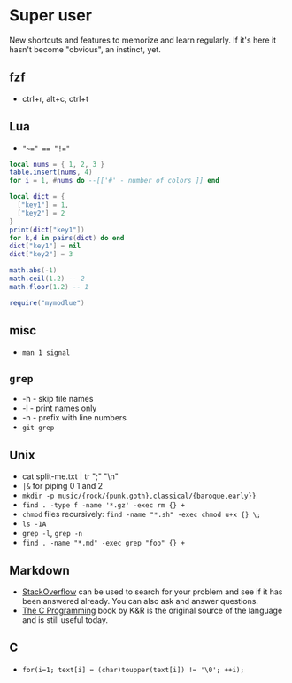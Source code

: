 # Super user

New shortcuts and features to memorize and learn regularly. If it's here it
hasn't become "obvious", an instinct, yet.

## fzf

* ctrl+r, alt+c, ctrl+t

## Lua

* `"~=" == "!="`

```lua
local nums = { 1, 2, 3 }
table.insert(nums, 4)
for i = 1, #nums do --[['#' - number of colors ]] end

local dict = {
  ["key1"] = 1,
  ["key2"] = 2
}
print(dict["key1"])
for k,d in pairs(dict) do end
dict["key1"] = nil
dict["key2"] = 3

math.abs(-1)
math.ceil(1.2) -- 2
math.floor(1.2) -- 1

require("mymodlue")
```

## misc

* `man 1 signal`

## `grep`

* -h - skip file names
* -l - print names only
* -n - prefix with line numbers
* `git grep`

## Unix

* cat split-me.txt | tr ";" "\n"
* `|&` for piping 0 1 and 2
* `mkdir -p music/{rock/{punk,goth},classical/{baroque,early}}`
* `find . -type f -name '*.gz' -exec rm {} + `
* `chmod` files recursively: `find -name "*.sh" -exec chmod u+x {} \;`
* `ls -1A`
* `grep -l`, `grep -n`
* `find . -name "*.md" -exec grep "foo" {} +`

## Markdown

- [StackOverflow][] can be used to search for your problem and see if it has been answered already. You can also
ask and answer questions.
- [The C Programming][K&R] book by K&R is the original source of the language and is still useful today.

[stackoverflow]: http://stackoverflow.com/questions/tagged/c
[K&R]: https://www.amazon.com/Programming-Language-2nd-Brian-Kernighan/dp/0131103628/


## C

* `for(i=1; text[i] = (char)toupper(text[i]) != '\0'; ++i);`
